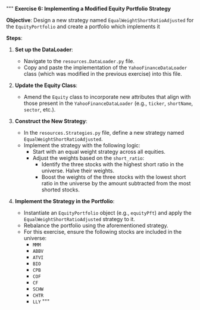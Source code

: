 """
**Exercise 6: Implementing a Modified Equity Portfolio Strategy**

**Objective**: Design a new strategy named `EqualWeightShortRatioAdjusted` for the `EquityPortfolio` and create a 
portfolio which implements it

**Steps**:

1. **Set up the DataLoader**:
   - Navigate to the `resources.DataLoader.py` file.
   - Copy and paste the implementation of the `YahooFinanceDataLoader` class (which was modified in the previous 
   exercise) into this file.

2. **Update the Equity Class**:
   - Amend the `Equity` class to incorporate new attributes that align with those present in the 
   `YahooFinanceDataLoader` (e.g., `ticker`, `shortName`, `sector`, etc.).

3. **Construct the New Strategy**:
   - In the `resources.Strategies.py` file, define a new strategy named `EqualWeightShortRatioAdjusted`.
   - Implement the strategy with the following logic:
     - Start with an equal weight strategy across all equities.
     - Adjust the weights based on the `short_ratio`:
       - Identify the three stocks with the highest short ratio in the universe. Halve their weights.
       - Boost the weights of the three stocks with the lowest short ratio in the universe by the amount subtracted 
       from the most shorted stocks.

4. **Implement the Strategy in the Portfolio**:
   - Instantiate an `EquityPortfolio` object (e.g., `equityPft`) and apply the `EqualWeightShortRatioAdjusted` 
   strategy to it.
   - Rebalance the portfolio using the aforementioned strategy.
   - For this exercise, ensure the following stocks are included in the universe:
     - `MMM`
     - `ABBV`
     - `ATVI`
     - `BIO`
     - `CPB`
     - `COF`
     - `CF`
     - `SCHW`
     - `CHTR`
     - `LLY`
"""
